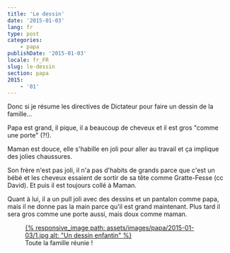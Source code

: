 ```yaml
---
title: 'Le dessin'
date: '2015-01-03'
lang: fr
type: post
categories:
    - papa
publishDate: '2015-01-03'
locale: fr_FR
slug: le-dessin
section: papa
2015:
    - '01'
---
```


Donc si je résume les directives de Dictateur pour faire un dessin de la famille...

Papa est grand, il pique, il a beaucoup de cheveux et il est gros "comme une porte" (?!).

Maman est douce, elle s'habille en joli pour aller au travail et ça implique des jolies chaussures.

Son frère n'est pas joli, il n'a pas d'habits de grands parce que c'est un bébé et les cheveux essaient de sortir de sa tête comme Gratte-Fesse (cc David). Et puis il est toujours collé à Maman.

Quant à lui, il a un pull joli avec des dessins et un pantalon comme papa, mais il ne donne pas la main parce qu'il est grand maintenant. Plus tard il sera gros comme une porte aussi, mais doux comme maman.

<figure>
  <a data-featherlight="image" href="/assets/images/papa/2015-01-03/1.jpg" title="Voir en plus grand">
      {% responsive_image path: assets/images/papa/2015-01-03/1.jpg alt: "Un dessin enfantin" %}
  </a>
  <figcaption>Toute la famille réunie !</figcaption>
</figure>
